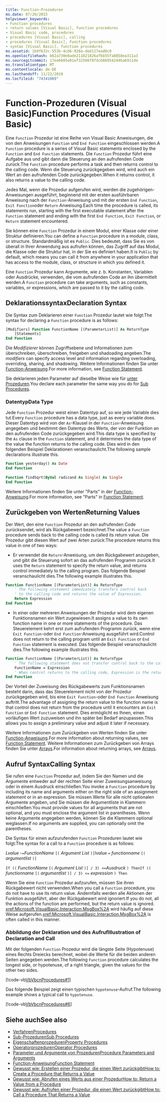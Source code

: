 ```yaml
---
title: Function-Prozeduren
ms.date: 07/20/2015
helpviewer_keywords:
- Function procedures
- return values [Visual Basic], function procedures
- Visual Basic code, procedures
- procedures [Visual Basic], calling
- procedures [Visual Basic], Function procedures
- syntax [Visual Basic], function procedures
ms.assetid: 1b9f632c-553b-4cb6-920a-ded117ead8c0
ms.openlocfilehash: b62a730e8ade211821826afbb55fa8858ea311a3
ms.sourcegitcommit: 17ee6605e01ef32506f8fdc686954244ba6911de
ms.translationtype: MT
ms.contentlocale: de-DE
ms.lasthandoff: 11/22/2019
ms.locfileid: "74341089"
---
```

# <a name="function-procedures-visual-basic"></a><span data-ttu-id="d339e-102">Function-Prozeduren (Visual Basic)</span><span class="sxs-lookup"><span data-stu-id="d339e-102">Function Procedures (Visual Basic)</span></span>
<span data-ttu-id="d339e-103">Eine `Function` Prozedur ist eine Reihe von Visual Basic Anweisungen, die von den Anweisungen `Function` und `End Function` eingeschlossen werden.</span><span class="sxs-lookup"><span data-stu-id="d339e-103">A `Function` procedure is a series of Visual Basic statements enclosed by the `Function` and `End Function` statements.</span></span> <span data-ttu-id="d339e-104">Die `Function` Prozedur führt eine Aufgabe aus und gibt dann die Steuerung an den aufrufenden Code zurück.</span><span class="sxs-lookup"><span data-stu-id="d339e-104">The `Function` procedure performs a task and then returns control to the calling code.</span></span> <span data-ttu-id="d339e-105">Wenn die Steuerung zurückgegeben wird, wird auch ein Wert an den aufrufenden Code zurückgegeben.</span><span class="sxs-lookup"><span data-stu-id="d339e-105">When it returns control, it also returns a value to the calling code.</span></span>  
  
 <span data-ttu-id="d339e-106">Jedes Mal, wenn die Prozedur aufgerufen wird, werden die zugehörigen-Anweisungen ausgeführt, beginnend mit der ersten ausführbaren Anweisung nach der `Function`-Anweisung und mit der ersten `End Function`, `Exit Function`oder `Return` Anweisung.</span><span class="sxs-lookup"><span data-stu-id="d339e-106">Each time the procedure is called, its statements run, starting with the first executable statement after the `Function` statement and ending with the first `End Function`, `Exit Function`, or `Return` statement encountered.</span></span>  
  
 <span data-ttu-id="d339e-107">Sie können eine `Function` Prozedur in einem Modul, einer Klasse oder einer Struktur definieren.</span><span class="sxs-lookup"><span data-stu-id="d339e-107">You can define a `Function` procedure in a module, class, or structure.</span></span> <span data-ttu-id="d339e-108">Standardmäßig ist es `Public`. Dies bedeutet, dass Sie es von überall in Ihrer Anwendung aus aufrufen können, das Zugriff auf das Modul, die Klasse oder die Struktur hat, in der Sie es definiert haben.</span><span class="sxs-lookup"><span data-stu-id="d339e-108">It is `Public` by default, which means you can call it from anywhere in your application that has access to the module, class, or structure in which you defined it.</span></span>  
  
 <span data-ttu-id="d339e-109">Eine `Function` Prozedur kann Argumente, wie z. b. Konstanten, Variablen oder Ausdrücke, verwenden, die vom aufrufenden Code an ihn übermittelt werden.</span><span class="sxs-lookup"><span data-stu-id="d339e-109">A `Function` procedure can take arguments, such as constants, variables, or expressions, which are passed to it by the calling code.</span></span>  
  
## <a name="declaration-syntax"></a><span data-ttu-id="d339e-110">Deklarationssyntax</span><span class="sxs-lookup"><span data-stu-id="d339e-110">Declaration Syntax</span></span>  
 <span data-ttu-id="d339e-111">Die Syntax zum Deklarieren einer `Function` Prozedur lautet wie folgt:</span><span class="sxs-lookup"><span data-stu-id="d339e-111">The syntax for declaring a `Function` procedure is as follows:</span></span>  
  
```vb  
[Modifiers] Function FunctionName [(ParameterList)] As ReturnType  
    [Statements]  
End Function  
```  
  
 <span data-ttu-id="d339e-112">Die *Modifizierer* können Zugriffsebene und Informationen zum überschreiben, überschreiben, freigeben und shadoading angeben.</span><span class="sxs-lookup"><span data-stu-id="d339e-112">The *modifiers* can specify access level and information regarding overloading, overriding, sharing, and shadowing.</span></span> <span data-ttu-id="d339e-113">Weitere Informationen finden Sie unter [Function-Anweisung](../../../../visual-basic/language-reference/statements/function-statement.md).</span><span class="sxs-lookup"><span data-stu-id="d339e-113">For more information, see [Function Statement](../../../../visual-basic/language-reference/statements/function-statement.md).</span></span>  
  
 <span data-ttu-id="d339e-114">Sie deklarieren jeden Parameter auf dieselbe Weise wie für [unter Prozeduren](./sub-procedures.md).</span><span class="sxs-lookup"><span data-stu-id="d339e-114">You declare each parameter the same way you do for [Sub Procedures](./sub-procedures.md).</span></span>  
  
### <a name="data-type"></a><span data-ttu-id="d339e-115">Datentyp</span><span class="sxs-lookup"><span data-stu-id="d339e-115">Data Type</span></span>  
 <span data-ttu-id="d339e-116">Jede `Function` Prozedur weist einen Datentyp auf, so wie jede Variable dies tut.</span><span class="sxs-lookup"><span data-stu-id="d339e-116">Every `Function` procedure has a data type, just as every variable does.</span></span> <span data-ttu-id="d339e-117">Dieser Datentyp wird von der `As`-Klausel in der `Function`-Anweisung angegeben und bestimmt den Datentyp des Werts, der von der Funktion an den aufrufenden Code zurückgegeben wird.</span><span class="sxs-lookup"><span data-stu-id="d339e-117">This data type is specified by the `As` clause in the `Function` statement, and it determines the data type of the value the function returns to the calling code.</span></span> <span data-ttu-id="d339e-118">Dies wird in den folgenden Beispiel Deklarationen veranschaulicht.</span><span class="sxs-lookup"><span data-stu-id="d339e-118">The following sample declarations illustrate this.</span></span>  
  
```vb  
Function yesterday() As Date  
End Function  
  
Function findSqrt(ByVal radicand As Single) As Single  
End Function  
```  
  
 <span data-ttu-id="d339e-119">Weitere Informationen finden Sie unter "Parts" in der [Function-Anweisung](../../../../visual-basic/language-reference/statements/function-statement.md).</span><span class="sxs-lookup"><span data-stu-id="d339e-119">For more information, see "Parts" in [Function Statement](../../../../visual-basic/language-reference/statements/function-statement.md).</span></span>  
  
## <a name="returning-values"></a><span data-ttu-id="d339e-120">Zurückgeben von Werten</span><span class="sxs-lookup"><span data-stu-id="d339e-120">Returning Values</span></span>  
 <span data-ttu-id="d339e-121">Der Wert, den eine `Function` Prozedur an den aufrufenden Code zurücksendet, wird als Rückgabewert bezeichnet.</span><span class="sxs-lookup"><span data-stu-id="d339e-121">The value a `Function` procedure sends back to the calling code is called its return value.</span></span> <span data-ttu-id="d339e-122">Die Prozedur gibt diesen Wert auf zwei Arten zurück:</span><span class="sxs-lookup"><span data-stu-id="d339e-122">The procedure returns this value in one of two ways:</span></span>  
  
- <span data-ttu-id="d339e-123">Er verwendet die `Return`-Anweisung, um den Rückgabewert anzugeben, und gibt die Steuerung sofort an das aufrufenden Programm zurück.</span><span class="sxs-lookup"><span data-stu-id="d339e-123">It uses the `Return` statement to specify the return value, and returns control immediately to the calling program.</span></span> <span data-ttu-id="d339e-124">Das folgende Beispiel veranschaulicht dies.</span><span class="sxs-lookup"><span data-stu-id="d339e-124">The following example illustrates this.</span></span>  
  
```vb  
Function FunctionName [(ParameterList)] As ReturnType  
    ' The following statement immediately transfers control back  
    ' to the calling code and returns the value of Expression.  
    Return Expression  
End Function  
```  
  
- <span data-ttu-id="d339e-125">In einer oder mehreren Anweisungen der Prozedur wird dem eigenen Funktionsnamen ein Wert zugewiesen.</span><span class="sxs-lookup"><span data-stu-id="d339e-125">It assigns a value to its own function name in one or more statements of the procedure.</span></span> <span data-ttu-id="d339e-126">Das Steuerelement kehrt erst zum aufrufenden Programm zurück, wenn eine `Exit Function`-oder `End Function`-Anweisung ausgeführt wird.</span><span class="sxs-lookup"><span data-stu-id="d339e-126">Control does not return to the calling program until an `Exit Function` or `End Function` statement is executed.</span></span> <span data-ttu-id="d339e-127">Das folgende Beispiel veranschaulicht dies.</span><span class="sxs-lookup"><span data-stu-id="d339e-127">The following example illustrates this.</span></span>  
  
```vb  
Function FunctionName [(ParameterList)] As ReturnType  
    ' The following statement does not transfer control back to the calling code.  
    FunctionName = Expression  
    ' When control returns to the calling code, Expression is the return value.  
End Function  
```  
  
 <span data-ttu-id="d339e-128">Der Vorteil der Zuweisung des Rückgabewerts zum Funktionsnamen besteht darin, dass das Steuerelement nicht von der Prozedur zurückgegeben wird, bis eine `Exit Function`-oder `End Function` Anweisung auftritt.</span><span class="sxs-lookup"><span data-stu-id="d339e-128">The advantage of assigning the return value to the function name is that control does not return from the procedure until it encounters an `Exit Function` or `End Function` statement.</span></span> <span data-ttu-id="d339e-129">Dies ermöglicht es Ihnen, einen vorläufigen Wert zuzuweisen und ihn später bei Bedarf anzupassen.</span><span class="sxs-lookup"><span data-stu-id="d339e-129">This allows you to assign a preliminary value and adjust it later if necessary.</span></span>  
  
 <span data-ttu-id="d339e-130">Weitere Informationen zum Zurückgeben von Werten finden Sie unter [Function-Anweisung](../../../../visual-basic/language-reference/statements/function-statement.md).</span><span class="sxs-lookup"><span data-stu-id="d339e-130">For more information about returning values, see [Function Statement](../../../../visual-basic/language-reference/statements/function-statement.md).</span></span> <span data-ttu-id="d339e-131">Weitere Informationen zum Zurückgeben von Arrays finden Sie unter [Arrays](../../../../visual-basic/programming-guide/language-features/arrays/index.md).</span><span class="sxs-lookup"><span data-stu-id="d339e-131">For information about returning arrays, see [Arrays](../../../../visual-basic/programming-guide/language-features/arrays/index.md).</span></span>  
  
## <a name="calling-syntax"></a><span data-ttu-id="d339e-132">Aufruf Syntax</span><span class="sxs-lookup"><span data-stu-id="d339e-132">Calling Syntax</span></span>  
 <span data-ttu-id="d339e-133">Sie rufen eine `Function` Prozedur auf, indem Sie den Namen und die Argumente entweder auf der rechten Seite einer Zuweisungsanweisung oder in einem Ausdruck einschließen.</span><span class="sxs-lookup"><span data-stu-id="d339e-133">You invoke a `Function` procedure by including its name and arguments either on the right side of an assignment statement or in an expression.</span></span> <span data-ttu-id="d339e-134">Sie müssen Werte für alle nicht optionalen Argumente angeben, und Sie müssen die Argumentliste in Klammern einschließen.</span><span class="sxs-lookup"><span data-stu-id="d339e-134">You must provide values for all arguments that are not optional, and you must enclose the argument list in parentheses.</span></span> <span data-ttu-id="d339e-135">Wenn keine Argumente angegeben werden, können Sie die Klammern optional weglassen.</span><span class="sxs-lookup"><span data-stu-id="d339e-135">If no arguments are supplied, you can optionally omit the parentheses.</span></span>  
  
 <span data-ttu-id="d339e-136">Die Syntax für einen aufzurufenden `Function` Prozeduren lautet wie folgt:</span><span class="sxs-lookup"><span data-stu-id="d339e-136">The syntax for a call to a `Function` procedure is as follows:</span></span>  
  
 <span data-ttu-id="d339e-137">*Lvalue* -`=`*FunctionName* `[(` *Argument List* `)]`</span><span class="sxs-lookup"><span data-stu-id="d339e-137">*lvalue*  `=`  *functionname* `[(` *argumentlist* `)]`</span></span>  
  
 <span data-ttu-id="d339e-138">`If ((` *FunctionName* `[(` *Argument List* `)] / 3) <=`*Ausdruck* `) Then`</span><span class="sxs-lookup"><span data-stu-id="d339e-138">`If ((` *functionname* `[(` *argumentlist* `)] / 3) <=`  *expression* `) Then`</span></span>  
  
 <span data-ttu-id="d339e-139">Wenn Sie eine `Function` Prozedur aufzurufen, müssen Sie ihren Rückgabewert nicht verwenden.</span><span class="sxs-lookup"><span data-stu-id="d339e-139">When you call a `Function` procedure, you do not have to use its return value.</span></span> <span data-ttu-id="d339e-140">Andernfalls werden alle Aktionen der Funktion ausgeführt, aber der Rückgabewert wird ignoriert.</span><span class="sxs-lookup"><span data-stu-id="d339e-140">If you do not, all the actions of the function are performed, but the return value is ignored.</span></span> <span data-ttu-id="d339e-141"><xref:Microsoft.VisualBasic.Interaction.MsgBox%2A> wird häufig auf diese Weise aufgerufen.</span><span class="sxs-lookup"><span data-stu-id="d339e-141"><xref:Microsoft.VisualBasic.Interaction.MsgBox%2A> is often called in this manner.</span></span>  
  
### <a name="illustration-of-declaration-and-call"></a><span data-ttu-id="d339e-142">Abbildung der Deklaration und des Aufruf</span><span class="sxs-lookup"><span data-stu-id="d339e-142">Illustration of Declaration and Call</span></span>  
 <span data-ttu-id="d339e-143">Mit der folgenden `Function` Prozedur wird die längste Seite (Hypotenuse) eines Rechts Dreiecks berechnet, wobei die Werte für die beiden anderen Seiten angegeben werden.</span><span class="sxs-lookup"><span data-stu-id="d339e-143">The following `Function` procedure calculates the longest side, or hypotenuse, of a right triangle, given the values for the other two sides.</span></span>  
  
 [!code-vb[VbVbcnProcedures#1](~/samples/snippets/visualbasic/VS_Snippets_VBCSharp/VbVbcnProcedures/VB/Class1.vb#1)]  
  
 <span data-ttu-id="d339e-144">Das folgende Beispiel zeigt einen typischen `hypotenuse`-Aufruf.</span><span class="sxs-lookup"><span data-stu-id="d339e-144">The following example shows a typical call to `hypotenuse`.</span></span>  
  
 [!code-vb[VbVbcnProcedures#6](~/samples/snippets/visualbasic/VS_Snippets_VBCSharp/VbVbcnProcedures/VB/Class1.vb#6)]  
  
## <a name="see-also"></a><span data-ttu-id="d339e-145">Siehe auch</span><span class="sxs-lookup"><span data-stu-id="d339e-145">See also</span></span>

- [<span data-ttu-id="d339e-146">Verfahren</span><span class="sxs-lookup"><span data-stu-id="d339e-146">Procedures</span></span>](./index.md)
- [<span data-ttu-id="d339e-147">Sub-Prozeduren</span><span class="sxs-lookup"><span data-stu-id="d339e-147">Sub Procedures</span></span>](./sub-procedures.md)
- [<span data-ttu-id="d339e-148">Eigenschaftenprozeduren</span><span class="sxs-lookup"><span data-stu-id="d339e-148">Property Procedures</span></span>](./property-procedures.md)
- [<span data-ttu-id="d339e-149">Operatorprozeduren</span><span class="sxs-lookup"><span data-stu-id="d339e-149">Operator Procedures</span></span>](./operator-procedures.md)
- [<span data-ttu-id="d339e-150">Parameter und Argumente von Prozeduren</span><span class="sxs-lookup"><span data-stu-id="d339e-150">Procedure Parameters and Arguments</span></span>](./procedure-parameters-and-arguments.md)
- [<span data-ttu-id="d339e-151">Function-Anweisung</span><span class="sxs-lookup"><span data-stu-id="d339e-151">Function Statement</span></span>](../../../../visual-basic/language-reference/statements/function-statement.md)
- [<span data-ttu-id="d339e-152">Gewusst wie: Erstellen einer Prozedur, die einen Wert zurückgibt</span><span class="sxs-lookup"><span data-stu-id="d339e-152">How to: Create a Procedure that Returns a Value</span></span>](./how-to-create-a-procedure-that-returns-a-value.md)
- [<span data-ttu-id="d339e-153">Gewusst wie: Abrufen eines Werts aus einer Prozedur</span><span class="sxs-lookup"><span data-stu-id="d339e-153">How to: Return a Value from a Procedure</span></span>](./how-to-return-a-value-from-a-procedure.md)
- [<span data-ttu-id="d339e-154">Gewusst wie: Aufrufen einer Prozedur, die einen Wert zurückgibt</span><span class="sxs-lookup"><span data-stu-id="d339e-154">How to: Call a Procedure That Returns a Value</span></span>](./how-to-call-a-procedure-that-returns-a-value.md)
